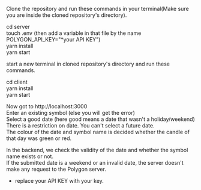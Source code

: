 Clone the repository and run these commands in your terminal(Make sure you are inside the cloned repository's directory).  

cd server  
touch .env (then add a variable in that file by the name POLYGON_API_KEY="*your API KEY")  
yarn install  
yarn start  



start a new terminal in cloned repository's directory and run these commands.  

cd client  
yarn install  
yarn start  



Now got to http://localhost:3000  
Enter an existing symbol (else you will get the error)  
Select a good date (here good means a date that wasn't a holiday/weekend)  
There is a restriction on date. You can't select a future date.  
The colour of the date and symbol name is decided whether the candle of that day was green or red.  

In the backend, we check the validity of the date and whether the symbol name exists or not.   
If the submitted date is a weekend or an invalid date, the server doesn't make any request to the Polygon server.  
* replace your API KEY with your key.  

